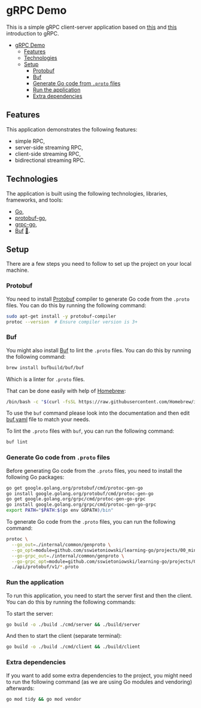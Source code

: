 # gRPC Demo

This is a simple gRPC client-server application based on [this](https://grpc.io/docs/languages/go/quickstart/) and [this](https://grpc.io/docs/languages/go/basics/) introduction to gRPC.

- [gRPC Demo](#grpc-demo)
  - [Features](#features)
  - [Technologies](#technologies)
  - [Setup](#setup)
    - [Protobuf](#protobuf)
    - [Buf](#buf)
    - [Generate Go code from `.proto` files](#generate-go-code-from-proto-files)
    - [Run the application](#run-the-application)
    - [Extra dependencies](#extra-dependencies)

## Features

This application demonstrates the following features:

- simple RPC,
- server-side streaming RPC,
- client-side streaming RPC,
- bidirectional streaming RPC.

## Technologies

The application is built using the following technologies, libraries, frameworks, and tools:

- [Go](https://golang.org/),
- [protobuf-go](https://github.com/protocolbuffers/protobuf-go),
- [grpc-go](https://github.com/grpc/grpc-go),
- [Buf](https://buf.build/) [:file_folder:](https://github.com/bufbuild/buf).

## Setup

There are a few steps you need to follow to set up the project on your local machine.

### Protobuf

You need to install [Protobuf](https://protobuf.dev/) compiler to generate Go code from the `.proto` files. You can do this by running the following command:

```bash
sudo apt-get install -y protobuf-compiler
protoc --version  # Ensure compiler version is 3+
```

### Buf

You might also install [Buf](https://github.com/bufbuild/buf) to lint the `.proto` files. You can do this by running the following command:

```bash
brew install bufbuild/buf/buf
```

Which is a linter for `.proto` files.

That can be done easily with help of [Homebrew](https://brew.sh/):

```bash
/bin/bash -c "$(curl -fsSL https://raw.githubusercontent.com/Homebrew/install/HEAD/install.sh)"
```

To use the `buf` command please look into the documentation and then edit [buf.yaml](./buf.yaml) file to match your needs.

To lint the `.proto` files with `buf`, you can run the following command:

```bash
buf lint
```

### Generate Go code from `.proto` files

Before generating Go code from the `.proto` files, you need to install the following Go packages:

```bash
go get google.golang.org/protobuf/cmd/protoc-gen-go
go install google.golang.org/protobuf/cmd/protoc-gen-go
go get google.golang.org/grpc/cmd/protoc-gen-go-grpc
go install google.golang.org/grpc/cmd/protoc-gen-go-grpc
export PATH="$PATH:$(go env GOPATH)/bin"
```

To generate Go code from the `.proto` files, you can run the following command:

```bash
protoc \
  --go_out=./internal/common/genproto \
  --go_opt=module=github.com/sswietoniowski/learning-go/projects/00_mini/06_grpc_demo/internal/common/genproto \
  --go-grpc_out=./internal/common/genproto \
  --go-grpc_opt=module=github.com/sswietoniowski/learning-go/projects/00_mini/06_grpc_demo/internal/common/genproto \
  ./api/protobuf/v1/*.proto
```

### Run the application

To run this application, you need to start the server first and then the client. You can do this by running the following commands:

To start the server:

```bash
go build -o ./build ./cmd/server && ./build/server
```

And then to start the client (separate terminal):

```bash
go build -o ./build ./cmd/client && ./build/client
```

### Extra dependencies

If you want to add some extra dependencies to the project, you might need to run the following command (as we are using Go modules and vendoring) afterwards:

```bash
go mod tidy && go mod vendor
```

